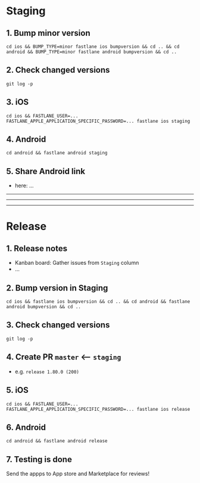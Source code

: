 # Staging

## 1. Bump minor version

```
cd ios && BUMP_TYPE=minor fastlane ios bumpversion && cd .. && cd android && BUMP_TYPE=minor fastlane android bumpversion && cd ..
```

## 2. Check changed versions

```
git log -p
```

## 3. iOS

```
cd ios && FASTLANE_USER=... FASTLANE_APPLE_APPLICATION_SPECIFIC_PASSWORD=... fastlane ios staging
```

## 4. Android

```
cd android && fastlane android staging
```

## 5. Share Android link

* here: ...

---
---
---

# Release

## 1. Release notes

* Kanban board: Gather issues from `Staging` column
* ...

## 2. Bump version in Staging

```
cd ios && fastlane ios bumpversion && cd .. && cd android && fastlane android bumpversion && cd ..
```

## 3. Check changed versions

```
git log -p
```

## 4. Create PR `master` <-- `staging`

* e.g. `release 1.80.0 (200)`

## 5. iOS

```
cd ios && FASTLANE_USER=... FASTLANE_APPLE_APPLICATION_SPECIFIC_PASSWORD=... fastlane ios release
```

## 6. Android

```
cd android && fastlane android release
```

## 7. Testing is done

Send the appps to App store and Marketplace for reviews!
